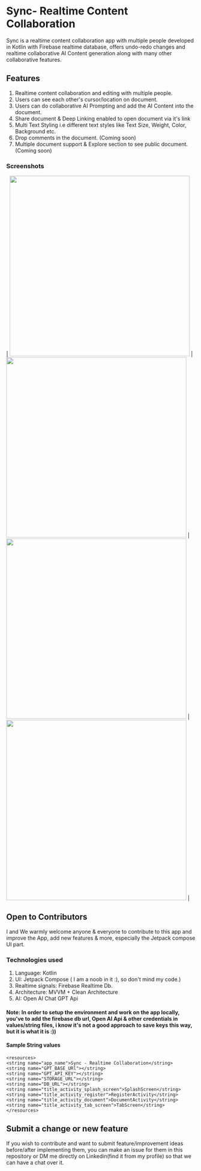 # Sync- Realtime Content Collaboration
Sync is a realtime content collaboration app with multiple people developed in Kotlin with Firebase realtime database, offers undo-redo changes and realtime collaborative AI Content generation along with many other collaborative features.

## Features
1. Realtime content collaboration and editing with multiple people.
3. Users can see each other's cursor/location on document.
4. Users can do collaborative AI Prompting and add the AI Content into the document.
5. Share document & Deep Linking enabled to open document via it's link
6. Multi Text Styling i.e different text styles like Text Size, Weight, Color, Background etc.
7. Drop comments in the document. (Coming soon)
8. Multiple document support & Explore section to see public document. (Coming soon)
   
### Screenshots

|   <img src="https://github.com/bhaskarblur/Sync-RealtimeContentWriting/assets/85757758/a1f32e34-c2c9-4cc8-911b-6c5f6c069146" height="480">   |  <img src="https://github.com/bhaskarblur/Sync-RealtimeContentCollaboration/assets/85757758/a251d944-980b-42e7-b857-78daea41dc7c" height="480">   |  <img src="https://github.com/bhaskarblur/Sync-RealtimeContentCollaboration/assets/85757758/5c103fcf-4b28-492a-82c8-2895fc82a93d" height="480">  |   <img src="https://github.com/bhaskarblur/Sync-RealtimeContentWriting/assets/85757758/cf6f9c59-6afe-4151-b2d0-febe25698e57" height="480">   |

## Open to Contributors
I and We warmly welcome anyone & everyone to contribute to this app and improve the App, add new features & more, especially the Jetpack compose UI part. 

### Technologies used
1. Language: Kotlin
2. UI: Jetpack Compose ( I am a noob in it :), so don't mind my code.)
3. Realtime signals: Firebase Realtime Db.
4. Architecture: MVVM + Clean Architecture
5. AI: Open AI Chat GPT Api

#### Note: In order to setup the environment and work on the app locally, you've to add the firebase db url, Open AI Api & other credentials in values/string files, i know it's not a good approach to save keys this way, but it is what it is :))

#### Sample String values
```
<resources>
<string name="app_name">Sync - Realtime Collaboration</string>
<string name="GPT_BASE_URl"></string>
<string name="GPT_API_KEY"></string>
<string name="STORAGE_URL"></string>
<string name="DB_URL"></string>
<string name="title_activity_splash_screen">SplashScreen</string>
<string name="title_activity_register">RegisterActivity</string>
<string name="title_activity_document">DocumentActivity</string>
<string name="title_activity_tab_screen">TabScreen</string>
</resources>
```

## Submit a change or new feature
If you wish to contribute and want to submit feature/improvement ideas before/after implementing them, you can make an issue for them in this repository or DM me directly on Linkedin(find it from my profile) so that we can have a chat over it.
